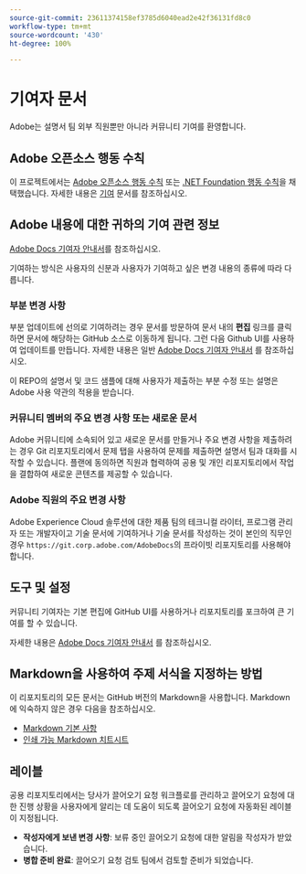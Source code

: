 ```yaml
---
source-git-commit: 23611374158ef3785d6040ead2e42f36131fd8c0
workflow-type: tm+mt
source-wordcount: '430'
ht-degree: 100%

---
```

# 기여자 문서

Adobe는 설명서 팀 외부 직원뿐만 아니라 커뮤니티 기여를 환영합니다.

## Adobe 오픈소스 행동 수칙

이 프로젝트에서는 [Adobe 오픈소스 행동 수칙](code-of-conduct.md) 또는 [.NET Foundation 행동 수칙](https://dotnetfoundation.org/code-of-conduct)을 채택했습니다. 자세한 내용은 [기여](contributing.md) 문서를 참조하십시오.

## Adobe 내용에 대한 귀하의 기여 관련 정보

[Adobe Docs 기여자 안내서](https://docs.adobe.com/content/help/ko-KR/contributor/contributor-guide/introduction.html)를 참조하십시오.

기여하는 방식은 사용자의 신분과 사용자가 기여하고 싶은 변경 내용의 종류에 따라 다릅니다.

### 부분 변경 사항

부분 업데이트에 선의로 기여하려는 경우 문서를 방문하여 문서 내의 **편집** 링크를 클릭하면 문서에 해당하는 GitHub 소스로 이동하게 됩니다. 그런 다음 Github UI를 사용하여 업데이트를 만듭니다. 자세한 내용은 일반 [Adobe Docs 기여자 안내서](https://docs.adobe.com/content/help/en/contributor/contributor-guide/introduction.html) 를 참조하십시오.

이 REPO의 설명서 및 코드 샘플에 대해 사용자가 제출하는 부분 수정 또는 설명은 Adobe 사용 약관의 적용을 받습니다.

### 커뮤니티 멤버의 주요 변경 사항 또는 새로운 문서

Adobe 커뮤니티에 소속되어 있고 새로운 문서를 만들거나 주요 변경 사항을 제출하려는 경우 Git 리포지토리에서 문제 탭을 사용하여 문제를 제출하면 설명서 팀과 대화를 시작할 수 있습니다. 플랜에 동의하면 직원과 협력하여 공용 및 개인 리포지토리에서 작업을 결합하여 새로운 콘텐츠를 제공할 수 있습니다.

<!--
If you submit a pull request with significant changes to documentation and code examples, you'll see a message in the pull request asking you to submit an online contribution license agreement (CLA). We need you to complete the online form before we can review your pull request.
-->

### Adobe 직원의 주요 변경 사항

Adobe Experience Cloud 솔루션에 대한 제품 팀의 테크니컬 라이터, 프로그램 관리자 또는 개발자이고 기술 문서에 기여하거나 기술 문서를 작성하는 것이 본인의 직무인 경우 `https://git.corp.adobe.com/AdobeDocs`의 프라이빗 리포지토리를 사용해야 합니다.

<!--Employees from other parts of the Adobe world should use the public repo for minor updates.-->

## 도구 및 설정

커뮤니티 기여자는 기본 편집에 GitHub UI를 사용하거나 리포지토리를 포크하여 큰 기여를 할 수 있습니다.

자세한 내용은 [Adobe Docs 기여자 안내서](https://docs.adobe.com/content/help/en/contributor/contributor-guide/introduction.html) 를 참조하십시오.

## Markdown을 사용하여 주제 서식을 지정하는 방법

이 리포지토리의 모든 문서는 GitHub 버전의 Markdown을 사용합니다. Markdown에 익숙하지 않은 경우 다음을 참조하십시오.

* [Markdown 기본 사항](https://help.github.com/articles/getting-started-with-writing-and-formatting-on-github/)
* [인쇄 가능 Markdown 치트시트](https://guides.github.com/pdfs/markdown-cheatsheet-online.pdf)

## 레이블

공용 리포지토리에서는 당사가 끌어오기 요청 워크플로를 관리하고 끌어오기 요청에 대한 진행 상황을 사용자에게 알리는 데 도움이 되도록 끌어오기 요청에 자동화된 레이블이 지정됩니다.

* **작성자에게 보낸 변경 사항**: 보류 중인 끌어오기 요청에 대한 알림을 작성자가 받았습니다.
* **병합 준비 완료**: 끌어오기 요청 검토 팀에서 검토할 준비가 되었습니다.
